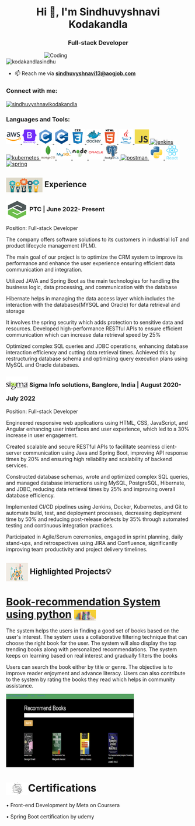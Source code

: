 
<h1 align="center">Hi 👋, I'm Sindhuvyshnavi Kodakandla</h1>
<h3 align="center">Full-stack Developer</h3>

<img align="right" alt="Coding" width="400" src="https://camo.githubusercontent.com/c41ada24162cfabc4a4bb9bae210ecfa7326243f63ef61c9a71a5b6a16b618cc/68747470733a2f2f7265732e636c6f7564696e6172792e636f6d2f70726163746963616c6465762f696d6167652f66657463682f732d2d4f307531624e48732d2d2f635f6c696d6974253243665f6175746f253243666c5f70726f6772657373697665253243715f3636253243775f3838302f68747470733a2f2f6d69726f2e6d656469756d2e636f6d2f6d61782f313430302f302532415058663567653751434e3947615f434c2e676966">

<p align="left"> <img src="https://komarev.com/ghpvc/?username=kodakandlasindhu&label=Profile%20views&color=0e75b6&style=flat" alt="kodakandlasindhu" /> </p>

- 📫 Reach me via **sindhuvyshnavi13@aogjob.com**

<h3 align="left">Connect with me:</h3>
<p align="left">
<a href="https://linkedin.com/in/sindhuvyshnavikodakandla" target="blank"><img align="center" src="https://raw.githubusercontent.com/rahuldkjain/github-profile-readme-generator/master/src/images/icons/Social/linked-in-alt.svg" alt="sindhuvyshnavikodakandla" height="30" width="40" /></a></p>

<h3 align="left">Languages and Tools:</h3>
<p align="left"> <a href="https://aws.amazon.com" target="_blank" rel="noreferrer"> <img src="https://raw.githubusercontent.com/devicons/devicon/master/icons/amazonwebservices/amazonwebservices-original-wordmark.svg" alt="aws" width="40" height="40"/> </a> <a href="https://getbootstrap.com" target="_blank" rel="noreferrer"> <img src="https://raw.githubusercontent.com/devicons/devicon/master/icons/bootstrap/bootstrap-plain-wordmark.svg" alt="bootstrap" width="40" height="40"/> </a> <a href="https://www.cprogramming.com/" target="_blank" rel="noreferrer"> <img src="https://raw.githubusercontent.com/devicons/devicon/master/icons/c/c-original.svg" alt="c" width="40" height="40"/> </a> <a href="https://www.w3schools.com/cpp/" target="_blank" rel="noreferrer"> <img src="https://raw.githubusercontent.com/devicons/devicon/master/icons/cplusplus/cplusplus-original.svg" alt="cplusplus" width="40" height="40"/> </a> <a href="https://www.w3schools.com/css/" target="_blank" rel="noreferrer"> <img src="https://raw.githubusercontent.com/devicons/devicon/master/icons/css3/css3-original-wordmark.svg" alt="css3" width="40" height="40"/> </a> <a href="https://www.docker.com/" target="_blank" rel="noreferrer"> <img src="https://raw.githubusercontent.com/devicons/devicon/master/icons/docker/docker-original-wordmark.svg" alt="docker" width="40" height="40"/> </a> <a href="https://www.w3.org/html/" target="_blank" rel="noreferrer"> <img src="https://raw.githubusercontent.com/devicons/devicon/master/icons/html5/html5-original-wordmark.svg" alt="html5" width="40" height="40"/> </a> <a href="https://www.java.com" target="_blank" rel="noreferrer"> <img src="https://raw.githubusercontent.com/devicons/devicon/master/icons/java/java-original.svg" alt="java" width="40" height="40"/> </a> <a href="https://developer.mozilla.org/en-US/docs/Web/JavaScript" target="_blank" rel="noreferrer"> <img src="https://raw.githubusercontent.com/devicons/devicon/master/icons/javascript/javascript-original.svg" alt="javascript" width="40" height="40"/> </a> <a href="https://www.jenkins.io" target="_blank" rel="noreferrer"> <img src="https://www.vectorlogo.zone/logos/jenkins/jenkins-icon.svg" alt="jenkins" width="40" height="40"/> </a> <a href="https://kubernetes.io" target="_blank" rel="noreferrer"> <img src="https://www.vectorlogo.zone/logos/kubernetes/kubernetes-icon.svg" alt="kubernetes" width="40" height="40"/> </a> <a href="https://www.mongodb.com/" target="_blank" rel="noreferrer"> <img src="https://raw.githubusercontent.com/devicons/devicon/master/icons/mongodb/mongodb-original-wordmark.svg" alt="mongodb" width="40" height="40"/> </a> <a href="https://www.mysql.com/" target="_blank" rel="noreferrer"> <img src="https://raw.githubusercontent.com/devicons/devicon/master/icons/mysql/mysql-original-wordmark.svg" alt="mysql" width="40" height="40"/> </a> <a href="https://nodejs.org" target="_blank" rel="noreferrer"> <img src="https://raw.githubusercontent.com/devicons/devicon/master/icons/nodejs/nodejs-original-wordmark.svg" alt="nodejs" width="40" height="40"/> </a> <a href="https://www.oracle.com/" target="_blank" rel="noreferrer"> <img src="https://raw.githubusercontent.com/devicons/devicon/master/icons/oracle/oracle-original.svg" alt="oracle" width="40" height="40"/> </a> <a href="https://www.postgresql.org" target="_blank" rel="noreferrer"> <img src="https://raw.githubusercontent.com/devicons/devicon/master/icons/postgresql/postgresql-original-wordmark.svg" alt="postgresql" width="40" height="40"/> </a> <a href="https://postman.com" target="_blank" rel="noreferrer"> <img src="https://www.vectorlogo.zone/logos/getpostman/getpostman-icon.svg" alt="postman" width="40" height="40"/> </a> <a href="https://www.python.org" target="_blank" rel="noreferrer"> <img src="https://raw.githubusercontent.com/devicons/devicon/master/icons/python/python-original.svg" alt="python" width="40" height="40"/> </a> <a href="https://reactjs.org/" target="_blank" rel="noreferrer"> <img src="https://raw.githubusercontent.com/devicons/devicon/master/icons/react/react-original-wordmark.svg" alt="react" width="40" height="40"/> </a> <a href="https://spring.io/" target="_blank" rel="noreferrer"> <img src="https://www.vectorlogo.zone/logos/springio/springio-icon.svg" alt="spring" width="40" height="40"/> </a> </p>

## <img align="center" src="Assets/work.png" alt="Work" height="40" width="100" /> Experience

### <img align="center" src="Assets/ptc.png" alt="PTC" height="50" width="60" /> PTC  | June 2022- Present
Position: Full-stack Developer

The company offers software solutions to its customers in industrial IoT and product lifecycle management (PLM).

The main goal of our project is to optimize the CRM system to improve its performance and enhance the user experience ensuring efficient data communication and integration.

Utilized JAVA and Spring Boot as the main technologies for handling the business logic, data processing, and communication with the database

Hibernate helps in managing the data access layer which includes the interaction with the databases(MYSQL and Oracle) for data retrieval and storage

It involves the spring security which adds protection to sensitive data and resources. Developed high-performance RESTful APIs to ensure efficient communication which can increase data retrieval speed by 25%

Optimized complex SQL queries and JDBC operations, enhancing database interaction efficiency and cutting data retrieval times. Achieved this by restructuring database schema and optimizing query execution plans using MySQL and Oracle databases.


### <img align="center" src="Assets/sigma_infosolutions_logo.jpeg" alt="Sigma info solutions" height="50" width="60" /> Sigma Info solutions, Banglore, India       | August 2020- July 2022                                                                                                    
Position: Full-stack Developer

Engineered responsive web applications using HTML, CSS, JavaScript, and Angular enhancing user interfaces and user 
experience, which led to a 30% increase in user engagement.

Created scalable and secure RESTful APIs to facilitate seamless client-server communication using Java and Spring Boot, improving API response times by 20% and ensuring high reliability and scalability of backend services.

Constructed database schemas, wrote and optimized complex SQL queries, and managed database interactions using MySQL, PostgreSQL, Hibernate, and JDBC, reducing data retrieval times by 25% and improving overall database efficiency.

Implemented CI/CD pipelines using Jenkins, Docker, Kubernetes, and Git to automate build, test, and deployment 
processes, decreasing deployment time by 50% and reducing post-release defects by 35% through automated testing 
and continuous integration practices.

Participated in Agile/Scrum ceremonies, engaged in sprint planning, daily stand-ups, and retrospectives using JIRA
and Confluence, significantly improving team productivity and project delivery timelines.


## <img align="center" src="Assets/projects.png" alt="sindhukodakandla" height="50" width="60" /> Highlighted Projects💡


# [Book-recommendation System using python](https://github.com/kodakandlasindhu/Book-Recommendation-System) <img align="center" src="Assets/books.jpg" alt="BooksImage" height="30" width="60" />

The system helps the users in finding a good set of books based on the user's interest. The system uses a collaborative filtering technique that can choose the right book for the user. The system will also display the top trending books along with personalized recommendations. The system keeps on learning based on real interest and gradually filters the books

Users can search the book either by title or genre. The objective is to improve reader enjoyment and advance literacy. Users can also contribute to the system by rating the books they read which helps in community assistance.

<img align="center" src="Assets/Book_website.png" alt="bookswebsite" height="200" width="350" />

# <img align="center" src="Assets/certification.png" alt="Sindhu" height="35" width="60" />Certifications 

•	Front-end Development by Meta on Coursera

•	Spring Boot certification by udemy
